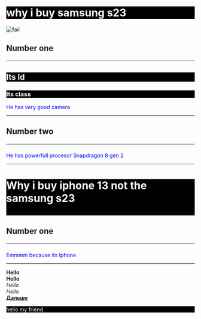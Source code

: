 <!DOCTYPE html>
<html lang="en">
<head>
   <meta charset="UTF-8">
   <title>Why i buy samsung</title>
   <!--снизу делаю связь с CSS файлов для настройки сайта-->
<link rel="stylesheet" href="style.css">

<style>
   p{
      color:blue;
   }
   /*імя тега низька пріорететність = 1*/
   h1{
      background-color:black;
      color:white;
   }
   /*Класс середня пріорететність = 10 */
   .itsstyle{
      background-color:black;
      color:white;
   }
   /*Індефікатор висока пріорететність = 100*/
   #itsId{
      background-color:black;
      color:white;
   }

   
</style>

</head>
<body>
   <!--br пишет с новой строчки,hr делает прямую линию,h1 делает большой текст h2,h3,h4,h5 делают его меньше и меньше, strong виделяет текст  -->
   
   <h1>why i buy samsung s23<br></h1> <img src="shopping.jpeg" alt="fail">
   <h2> Number one<br><hr></h2>
    <!--h2 ето айди которий ми пишем в блоке хед в подблоке style-->
    <h2 id="itsId">Its Id</h2
    в класе itsstyle есть стиль и я добавил его сюда>
    <h3 class="itsstyle">Its class</h3>
   <p> He has very good camera<br><hr></p>
   <h2>Number two<br><hr></h2>
   <p>He has powerfull procesor Snapdragon 8 gen 2<br><hr></p>
    <h1>Why i buy iphone 13 not the samsung s23<br><hr></h1>
    <h2>Number one<br><hr></h2>
    <p>Emmmm because its Iphone<hr> </p>
    <b>Hello</b><br>
    <strong> Hello</strong><br>
    <i> Hello</i><br>
    <em>Hello</em><br>
    <!--снизу делаю текст Дальше если по ней нажать то тебя переводить на другой сайт який ти написав в href=""-->
    <a href="atributes.html ""><strong>Дальше</strong></a>
<!--Атрибут style пріоретність = 1000-->
    <p
    style="background-color: black ;    color: white;">
    hello my friend
    <p/>
    
   
</body>
</html>
